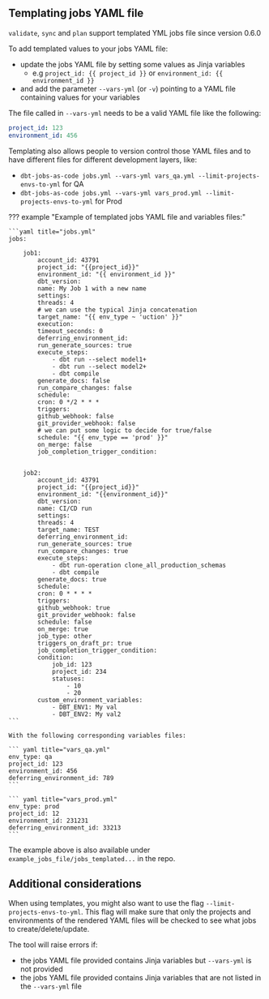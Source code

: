 ## Templating jobs YAML file

`validate`, `sync` and `plan` support templated YML jobs file since version 0.6.0

To add templated values to your jobs YAML file:

- update the jobs YAML file by setting some values as Jinja variables
    - e.g `project_id: {{ project_id }}` or `environment_id: {{ environment_id }}`
- and add the parameter `--vars-yml` (or `-v`) pointing to a YAML file containing values for your variables

The file called in `--vars-yml` needs to be a valid YAML file like the following:

```yaml title="vars_qa.yml"
project_id: 123
environment_id: 456
```

Templating also allows people to version control those YAML files and to have different files for different development layers, like:

- `dbt-jobs-as-code jobs.yml --vars-yml vars_qa.yml --limit-projects-envs-to-yml` for QA
- `dbt-jobs-as-code jobs.yml --vars-yml vars_prod.yml --limit-projects-envs-to-yml` for Prod

??? example "Example of templated jobs YAML file and variables files:"

    ```yaml title="jobs.yml"
    jobs:

        job1:
            account_id: 43791
            project_id: "{{project_id}}"
            environment_id: "{{ environment_id }}"
            dbt_version:
            name: My Job 1 with a new name
            settings:
            threads: 4
            # we can use the typical Jinja concatenation
            target_name: "{{ env_type ~ 'uction' }}"
            execution:
            timeout_seconds: 0
            deferring_environment_id:
            run_generate_sources: true
            execute_steps:
                - dbt run --select model1+
                - dbt run --select model2+
                - dbt compile
            generate_docs: false
            run_compare_changes: false
            schedule:
            cron: 0 */2 * * *
            triggers:
            github_webhook: false
            git_provider_webhook: false
            # we can put some logic to decide for true/false
            schedule: "{{ env_type == 'prod' }}"
            on_merge: false
            job_completion_trigger_condition:
            

        job2:
            account_id: 43791
            project_id: "{{project_id}}"
            environment_id: "{{environment_id}}"
            dbt_version:
            name: CI/CD run
            settings:
            threads: 4
            target_name: TEST
            deferring_environment_id:
            run_generate_sources: true
            run_compare_changes: true
            execute_steps:
                - dbt run-operation clone_all_production_schemas
                - dbt compile
            generate_docs: true
            schedule:
            cron: 0 * * * *
            triggers:
            github_webhook: true
            git_provider_webhook: false
            schedule: false
            on_merge: true
            job_type: other
            triggers_on_draft_pr: true
            job_completion_trigger_condition:
            condition:
                job_id: 123
                project_id: 234
                statuses:
                    - 10
                    - 20
            custom_environment_variables:
                - DBT_ENV1: My val
                - DBT_ENV2: My val2
    ```

    With the following corresponding variables files:

    ``` yaml title="vars_qa.yml"
    env_type: qa
    project_id: 123
    environment_id: 456
    deferring_environment_id: 789
    ```
    
    ``` yaml title="vars_prod.yml"
    env_type: prod
    project_id: 12
    environment_id: 231231
    deferring_environment_id: 33213
    ```


The example above is also available under `example_jobs_file/jobs_templated...` in the repo.

## Additional considerations

When using templates, you might also want to use the flag `--limit-projects-envs-to-yml`. This flag will make sure that only the projects and environments of the rendered YAML files will be checked to see what jobs to create/delete/update.


The tool will raise errors if:

- the jobs YAML file provided contains Jinja variables but `--vars-yml` is not provided
- the jobs YAML file provided contains Jinja variables that are not listed in the `--vars-yml` file